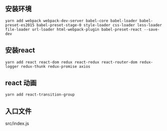 ## 安装环境

```
yarn add webpack webpack-dev-server babel-core babel-loader babel-preset-es2015 babel-preset-stage-0 style-loader css-loader less-loader file-loader url-loader html-webpack-plugin babel-preset-react --save-dev
```
## 安装react
```
yarn add react react-dom redux react-redux react-router-dom redux-logger redux-thunk redux-promise axios
```
## react 动画
```
yarn add react-transition-group
```

## 入口文件
src/index.js